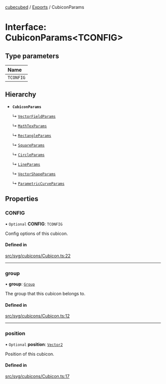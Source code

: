 [cubecubed](/reference/README.md) / [Exports](/reference/modules.md) / CubiconParams

# Interface: CubiconParams<TCONFIG\>

## Type parameters

| Name |
| :------ |
| `TCONFIG` |

## Hierarchy

- **`CubiconParams`**

  ↳ [`VectorFieldParams`](/reference/interfaces/VectorFieldParams.md)

  ↳ [`MathTexParams`](/reference/interfaces/MathTexParams.md)

  ↳ [`RectangleParams`](/reference/interfaces/RectangleParams.md)

  ↳ [`SquareParams`](/reference/interfaces/SquareParams.md)

  ↳ [`CircleParams`](/reference/interfaces/CircleParams.md)

  ↳ [`LineParams`](/reference/interfaces/LineParams.md)

  ↳ [`VectorShapeParams`](/reference/interfaces/VectorShapeParams.md)

  ↳ [`ParametricCurveParams`](/reference/interfaces/ParametricCurveParams.md)

## Properties

### CONFIG

• `Optional` **CONFIG**: `TCONFIG`

Config options of this cubicon.

#### Defined in

[src/svg/cubicons/Cubicon.ts:22](https://github.com/imaphatduc/cubecubed/blob/f8be6e1/src/svg/cubicons/Cubicon.ts#L22)

___

### group

• **group**: [`Group`](/reference/classes/Group.md)

The group that this cubicon belongs to.

#### Defined in

[src/svg/cubicons/Cubicon.ts:12](https://github.com/imaphatduc/cubecubed/blob/f8be6e1/src/svg/cubicons/Cubicon.ts#L12)

___

### position

• `Optional` **position**: [`Vector2`](/reference/classes/Vector2.md)

Position of this cubicon.

#### Defined in

[src/svg/cubicons/Cubicon.ts:17](https://github.com/imaphatduc/cubecubed/blob/f8be6e1/src/svg/cubicons/Cubicon.ts#L17)

